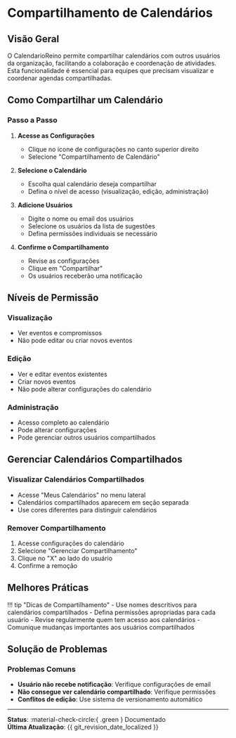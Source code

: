 # Compartilhamento de Calendários

## Visão Geral

O CalendarioReino permite compartilhar calendários com outros usuários da organização, facilitando a colaboração e coordenação de atividades. Esta funcionalidade é essencial para equipes que precisam visualizar e coordenar agendas compartilhadas.

## Como Compartilhar um Calendário

### Passo a Passo

1. **Acesse as Configurações**
   - Clique no ícone de configurações no canto superior direito
   - Selecione "Compartilhamento de Calendário"

2. **Selecione o Calendário**
   - Escolha qual calendário deseja compartilhar
   - Defina o nível de acesso (visualização, edição, administração)

3. **Adicione Usuários**
   - Digite o nome ou email dos usuários
   - Selecione os usuários da lista de sugestões
   - Defina permissões individuais se necessário

4. **Confirme o Compartilhamento**
   - Revise as configurações
   - Clique em "Compartilhar"
   - Os usuários receberão uma notificação

## Níveis de Permissão

### Visualização
- Ver eventos e compromissos
- Não pode editar ou criar novos eventos

### Edição
- Ver e editar eventos existentes
- Criar novos eventos
- Não pode alterar configurações do calendário

### Administração
- Acesso completo ao calendário
- Pode alterar configurações
- Pode gerenciar outros usuários compartilhados

## Gerenciar Calendários Compartilhados

### Visualizar Calendários Compartilhados
- Acesse "Meus Calendários" no menu lateral
- Calendários compartilhados aparecem em seção separada
- Use cores diferentes para distinguir calendários

### Remover Compartilhamento
1. Acesse configurações do calendário
2. Selecione "Gerenciar Compartilhamento"
3. Clique no "X" ao lado do usuário
4. Confirme a remoção

## Melhores Práticas

!!! tip "Dicas de Compartilhamento"
    - Use nomes descritivos para calendários compartilhados
    - Defina permissões apropriadas para cada usuário
    - Revise regularmente quem tem acesso aos calendários
    - Comunique mudanças importantes aos usuários compartilhados

## Solução de Problemas

### Problemas Comuns
- **Usuário não recebe notificação**: Verifique configurações de email
- **Não consegue ver calendário compartilhado**: Verifique permissões
- **Conflitos de edição**: Use sistema de versionamento automático

---

**Status**: :material-check-circle:{ .green } Documentado  
**Última Atualização**: {{ git_revision_date_localized }}
